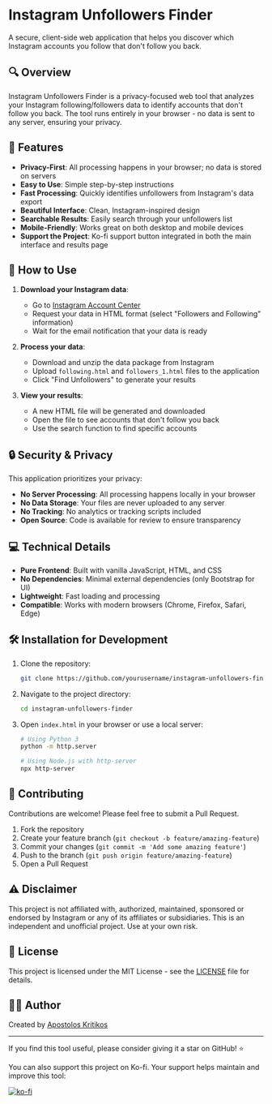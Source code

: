 # Instagram Unfollowers Finder

A secure, client-side web application that helps you discover which Instagram accounts you follow that don't follow you back.

## 🔍 Overview

Instagram Unfollowers Finder is a privacy-focused web tool that analyzes your Instagram following/followers data to identify accounts that don't follow you back. The tool runs entirely in your browser - no data is sent to any server, ensuring your privacy.

## 🌟 Features

- **Privacy-First**: All processing happens in your browser; no data is stored on servers
- **Easy to Use**: Simple step-by-step instructions
- **Fast Processing**: Quickly identifies unfollowers from Instagram's data export
- **Beautiful Interface**: Clean, Instagram-inspired design
- **Searchable Results**: Easily search through your unfollowers list
- **Mobile-Friendly**: Works great on both desktop and mobile devices
- **Support the Project**: Ko-fi support button integrated in both the main interface and results page

## 🚀 How to Use

1. **Download your Instagram data**:
   - Go to [Instagram Account Center](https://accountscenter.instagram.com/info_and_permissions/dyi/)
   - Request your data in HTML format (select "Followers and Following" information)
   - Wait for the email notification that your data is ready

2. **Process your data**:
   - Download and unzip the data package from Instagram
   - Upload `following.html` and `followers_1.html` files to the application
   - Click "Find Unfollowers" to generate your results

3. **View your results**:
   - A new HTML file will be generated and downloaded
   - Open the file to see accounts that don't follow you back
   - Use the search function to find specific accounts

## 🔒 Security & Privacy

This application prioritizes your privacy:

- **No Server Processing**: All processing happens locally in your browser
- **No Data Storage**: Your files are never uploaded to any server
- **No Tracking**: No analytics or tracking scripts included
- **Open Source**: Code is available for review to ensure transparency

## 💻 Technical Details

- **Pure Frontend**: Built with vanilla JavaScript, HTML, and CSS
- **No Dependencies**: Minimal external dependencies (only Bootstrap for UI)
- **Lightweight**: Fast loading and processing
- **Compatible**: Works with modern browsers (Chrome, Firefox, Safari, Edge)

## 🛠️ Installation for Development

1. Clone the repository:
   ```bash
   git clone https://github.com/yourusername/instagram-unfollowers-finder.git
   ```

2. Navigate to the project directory:
   ```bash
   cd instagram-unfollowers-finder
   ```

3. Open `index.html` in your browser or use a local server:
   ```bash
   # Using Python 3
   python -m http.server
   
   # Using Node.js with http-server
   npx http-server
   ```

## 🤝 Contributing

Contributions are welcome! Please feel free to submit a Pull Request.

1. Fork the repository
2. Create your feature branch (`git checkout -b feature/amazing-feature`)
3. Commit your changes (`git commit -m 'Add some amazing feature'`)
4. Push to the branch (`git push origin feature/amazing-feature`)
5. Open a Pull Request

## ⚠️ Disclaimer

This project is not affiliated with, authorized, maintained, sponsored or endorsed by Instagram or any of its affiliates or subsidiaries. This is an independent and unofficial project. Use at your own risk.

## 📝 License

This project is licensed under the MIT License - see the [LICENSE](LICENSE) file for details.

## 👨‍💻 Author

Created by [Apostolos Kritikos](https://linkedin.com/in/apostoloskritikos)

---

If you find this tool useful, please consider giving it a star on GitHub! ⭐ 

You can also support this project on Ko-fi. Your support helps maintain and improve this tool:

[![ko-fi](https://ko-fi.com/img/githubbutton_sm.svg)](https://ko-fi.com/V7V31L6V4) 